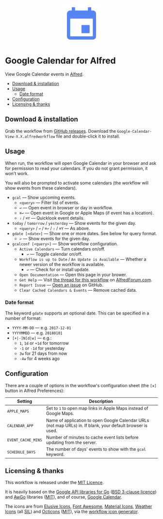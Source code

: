 
<div align="center">
    <img height="128" width="128" src="./icons/icon.png">
</div>

Google Calendar for Alfred
==========================

View Google Calendar events in [Alfred][alfred].

<!-- MarkdownTOC autolink="true" bracket="round" depth="3" autoanchor="true" -->

- [Download & installation](#download--installation)
- [Usage](#usage)
    - [Date format](#date-format)
- [Configuration](#configuration)
- [Licensing & thanks](#licensing--thanks)

<!-- /MarkdownTOC -->


<a name="download--installation"></a>
Download & installation
-----------------------

Grab the workflow from [GitHub releases][download]. Download the `Google-Calendar-View-X.X.alfredworkflow` file and double-click it to install.


<a name="usage"></a>
Usage
-----

When run, the workflow will open Google Calendar in your browser and ask for permission to read your calendars. If you do not grant permission, it won't work.

You will also be prompted to activate some calendars (the workflow will show events from these calendars).

- `gcal` — Show upcoming events.
    - `<query>` — Filter list of events.
    - `↩` — Open event in browser or day in workflow.
    - `⌘↩` — Open event in Google or Apple Maps (if event has a location).
    - `⇧` / `⌘Y` — Quicklook event details.
- `today` / `tomorrow` / `yesterday` — Show events for the given day.
    - `<query>` / `↩` / `⌘↩` / `⇧` / `⌘Y` — As above.
- `gdate [<date>]` — Show one or more dates. See below for query format.
    - `↩` — Show events for the given day.
- `gcalconf [<query>]` — Show workflow configuration.
    - `Active Calendars` — Turn calendars on/off.
        - `↩` — Toggle calendar on/off.
    - `Workflow is up to Date` / `An Update is Available` — Whether a newer version of the workflow is available.
        - `↩` — Check for or install update.
    - `Open Documentation` — Open this page in your brower.
    - `Get Help` — Visit [the thread for this workflow][forumthread] on [AlfredForum.com][alfredforum].
    - `Report Issue` — [Open an issue][issues] on GitHub.
    - `Clear Cached Calendars & Events` — Remove cached data.


<a name="date-format"></a>
### Date format ###

The keyword `gdate` supports an optional date. This can be specified in a number of format:

- `YYYY-MM-DD` — e.g. `2017-12-01`
- `YYYYMMDD` — e.g. `20180101`
- `[+|-]N[d|w]` — e.g.:
    - `1`, `1d` or `+1d` for tomorrow
    - `-1` or `-1d` for yesterday
    - `3w` for 21 days from now
    - `-4w` for 4 weeks ago

<a name="configuration"></a>
Configuration
-------------

There are a couple of options in the workflow's configuration sheet (the `[x]` button in Alfred Preferences):

|      Setting       |                                                 Description                                                 |
|--------------------|-------------------------------------------------------------------------------------------------------------|
| `APPLE_MAPS`       | Set to `1` to open map links in Apple Maps instead of Google Maps.                                          |
| `CALENDAR_APP`     | Name of application to open Google Calendar URLs (not map URLs) in. If blank, your default browser is used. |
| `EVENT_CACHE_MINS` | Number of minutes to cache event lists before updating from the server.                                     |
| `SCHEDULE_DAYS`    | The number of days' events to show with the `gcal` keyword.                                                 |


<a name="licensing--thanks"></a>
Licensing & thanks
------------------

This workflow is released under the [MIT Licence][mit].

It is heavily based on the [Google API libraries for Go][google-libs] ([BSD 3-clause licence][google-licence]) and [AwGo][awgo] libraries ([MIT][mit]), and of course, [Google Calendar][gcal].


The icons are from [Elusive Icons][elusive], [Font Awesome][awesome], [Material Icons][material], [Weather Icons][weather] (all [SIL][sil]) and [Octicons][octicons] ([MIT][mit]), via the [workflow icon generator][icongen].


[gcal]: https://calendar.google.com/calendar/
[google-libs]: https://github.com/google/google-api-go-client
[google-licence]: https://github.com/google/google-api-go-client/blob/master/LICENSE
[alfred]: https://alfredapp.com/
[alfredforum]: https://www.alfredforum.com/
[awgo]: https://github.com/deanishe/awgo
[forumthread]: https://www.alfredforum.com/topic/11016-google-calendar-view/
[download]: https://github.com/deanishe/alfred-gcal/releases/latest
[issues]: https://github.com/deanishe/alfred-gcal/issues
[sil]: http://scripts.sil.org/cms/scripts/page.php?site_id=nrsi&id=OFL
[mit]: https://opensource.org/licenses/MIT
[elusive]: https://github.com/aristath/elusive-iconfont
[awesome]: http://fortawesome.github.io/Font-Awesome/
[material]: http://zavoloklom.github.io/material-design-iconic-font/
[octicons]: https://octicons.github.com/
[weather]: https://erikflowers.github.io/weather-icons/
[icongen]: http://icons.deanishe.net
